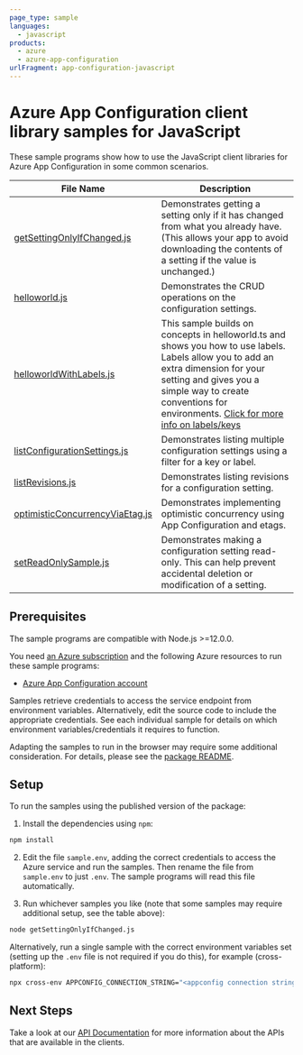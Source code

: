 ```yaml
---
page_type: sample
languages:
  - javascript
products:
  - azure
  - azure-app-configuration
urlFragment: app-configuration-javascript
---
```


# Azure App Configuration client library samples for JavaScript

These sample programs show how to use the JavaScript client libraries for Azure App Configuration in some common scenarios.

| **File Name**                                                   | **Description**                                                                                                                                                                                                                                                                                                                             |
| --------------------------------------------------------------- | ------------------------------------------------------------------------------------------------------------------------------------------------------------------------------------------------------------------------------------------------------------------------------------------------------------------------------------------- |
| [getSettingOnlyIfChanged.js][getsettingonlyifchanged]           | Demonstrates getting a setting only if it has changed from what you already have. (This allows your app to avoid downloading the contents of a setting if the value is unchanged.)                                                                                                                                                          |
| [helloworld.js][helloworld]                                     | Demonstrates the CRUD operations on the configuration settings.                                                                                                                                                                                                                                                                             |
| [helloworldWithLabels.js][helloworldwithlabels]                 | This sample builds on concepts in helloworld.ts and shows you how to use labels. Labels allow you to add an extra dimension for your setting and gives you a simple way to create conventions for environments. [Click for more info on labels/keys](https://docs.microsoft.com/azure/azure-app-configuration/concept-key-value#label-keys) |
| [listConfigurationSettings.js][listconfigurationsettings]       | Demonstrates listing multiple configuration settings using a filter for a key or label.                                                                                                                                                                                                                                                     |
| [listRevisions.js][listrevisions]                               | Demonstrates listing revisions for a configuration setting.                                                                                                                                                                                                                                                                                 |
| [optimisticConcurrencyViaEtag.js][optimisticconcurrencyviaetag] | Demonstrates implementing optimistic concurrency using App Configuration and etags.                                                                                                                                                                                                                                                         |
| [setReadOnlySample.js][setreadonlysample]                       | Demonstrates making a configuration setting read-only. This can help prevent accidental deletion or modification of a setting.                                                                                                                                                                                                              |

## Prerequisites

The sample programs are compatible with Node.js >=12.0.0.

You need [an Azure subscription][freesub] and the following Azure resources to run these sample programs:

- [Azure App Configuration account][createinstance_azureappconfigurationaccount]

Samples retrieve credentials to access the service endpoint from environment variables. Alternatively, edit the source code to include the appropriate credentials. See each individual sample for details on which environment variables/credentials it requires to function.

Adapting the samples to run in the browser may require some additional consideration. For details, please see the [package README][package].

## Setup

To run the samples using the published version of the package:

1. Install the dependencies using `npm`:

```bash
npm install
```

2. Edit the file `sample.env`, adding the correct credentials to access the Azure service and run the samples. Then rename the file from `sample.env` to just `.env`. The sample programs will read this file automatically.

3. Run whichever samples you like (note that some samples may require additional setup, see the table above):

```bash
node getSettingOnlyIfChanged.js
```

Alternatively, run a single sample with the correct environment variables set (setting up the `.env` file is not required if you do this), for example (cross-platform):

```bash
npx cross-env APPCONFIG_CONNECTION_STRING="<appconfig connection string>" node getSettingOnlyIfChanged.js
```

## Next Steps

Take a look at our [API Documentation][apiref] for more information about the APIs that are available in the clients.

[getsettingonlyifchanged]: https://github.com/Azure/azure-sdk-for-js/blob/master/sdk/appconfiguration/app-configuration/samples/v1/javascript/getSettingOnlyIfChanged.js
[helloworld]: https://github.com/Azure/azure-sdk-for-js/blob/master/sdk/appconfiguration/app-configuration/samples/v1/javascript/helloworld.js
[helloworldwithlabels]: https://github.com/Azure/azure-sdk-for-js/blob/master/sdk/appconfiguration/app-configuration/samples/v1/javascript/helloworldWithLabels.js
[listconfigurationsettings]: https://github.com/Azure/azure-sdk-for-js/blob/master/sdk/appconfiguration/app-configuration/samples/v1/javascript/listConfigurationSettings.js
[listrevisions]: https://github.com/Azure/azure-sdk-for-js/blob/master/sdk/appconfiguration/app-configuration/samples/v1/javascript/listRevisions.js
[optimisticconcurrencyviaetag]: https://github.com/Azure/azure-sdk-for-js/blob/master/sdk/appconfiguration/app-configuration/samples/v1/javascript/optimisticConcurrencyViaEtag.js
[setreadonlysample]: https://github.com/Azure/azure-sdk-for-js/blob/master/sdk/appconfiguration/app-configuration/samples/v1/javascript/setReadOnlySample.js
[apiref]: https://docs.microsoft.com/javascript/api/@azure/app-configuration
[freesub]: https://azure.microsoft.com/free/
[createinstance_azureappconfigurationaccount]: https://docs.microsoft.com/azure/azure-app-configuration/quickstart-aspnet-core-app?tabs=core5x#create-an-app-configuration-store
[package]: https://github.com/Azure/azure-sdk-for-js/tree/master/sdk/appconfiguration/app-configuration/README.md
